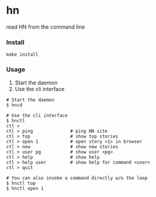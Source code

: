 hn
=========
read HN from the command line


### Install

```shell
make install
```

### Usage

1. Start the daemon
2. Use the cli interface

```shell
# Start the daemon
$ hncd

# Use the cli interface
$ hnctl
ctl >
ctl > ping              # ping HN site
ctl > top               # show top stories
ctl > open 1            # open story <1> in browser
ctl > new               # show new stories
ctl > user pg           # show user <pg>
ctl > help              # show help
ctl > help user         # show help for command <user>
ctl > quit

# You can also invoke a command directly w/o the loop
$ hnctl top
$ hnctl open 1
```